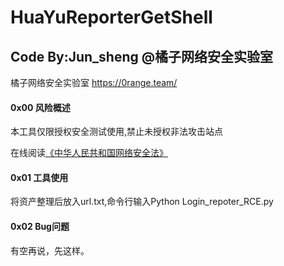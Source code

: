 # HuaYuReporterGetShell


## Code By:Jun_sheng @橘子网络安全实验室

橘子网络安全实验室 https://0range.team/

#### 0x00 风险概述

本工具仅限授权安全测试使用,禁止未授权非法攻击站点

在线阅读[《中华人民共和国网络安全法》](http://wglj.pds.gov.cn//upload/files/2020/4/1415254915.docx)

#### 0x01 工具使用

将资产整理后放入url.txt,命令行输入Python Login_repoter_RCE.py

#### 0x02 Bug问题

有空再说，先这样。
